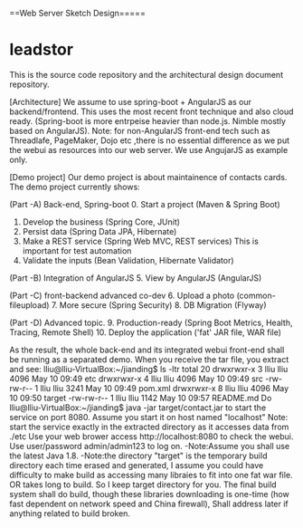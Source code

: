 ==Web Server Sketch Design=====
# leadstor
This is the source code repository and the architectural design document repository.

[Architecture]
We assume to use spring-boot + AngularJS as our backend/frontend. This uses the most
recent front technique and also cloud ready. (Spring-boot is more entrpeise heavier
than node.js. Nimble mostly based on AngularJS).
Note: for non-AngularJS front-end tech such as Threadlafe, PageMaker, Dojo etc ,there 
is no essential difference as we put the webui
as resources into our web server. We use AngujarJS as example only. 

[Demo project]
Our demo project is about maintainence of contacts cards.
The demo project currently shows:

(Part -A)  Back-end, Spring-boot
 0. Start a project (Maven & Spring Boot)
 1. Develop the business (Spring Core, JUnit)
 2. Persist data (Spring Data JPA, Hibernate)
 3. Make a REST service (Spring Web MVC, REST services)
    This is important for test automation
 4. Validate the inputs (Bean Validation, Hibernate Validator)

(Part -B)  Integration of AngularJS
 5. View by AngularJS (AngularJS)

(Part -C) front-backend advanced co-dev
 6. Upload a photo (common-fileupload)
 7. More secure (Spring Security)
 8. DB Migration (Flyway)

(Part -D) Advanced topic.
 9. Production-ready (Spring Boot Metrics, Health, Tracing, Remote Shell)
 10. Deploy the application ('fat' JAR file, WAR file)

As the result, the whole back-end and its integrated webui front-end shall be running 
as a separated demo.
When you receive the tar file, you extract and see:
lliu@lliu-VirtualBox:~/jianding$ ls -ltr
total 20
drwxrwxr-x 3 lliu lliu 4096 May 10 09:49 etc
drwxrwxr-x 4 lliu lliu 4096 May 10 09:49 src
-rw-rw-r-- 1 lliu lliu 3241 May 10 09:49 pom.xml
drwxrwxr-x 8 lliu lliu 4096 May 10 09:50 target
-rw-rw-r-- 1 lliu lliu 1142 May 10 09:57 README.md
Do
lliu@lliu-VirtualBox:~/jianding$ java -jar target/contact.jar 
to start the service on port 8080. Assume you start it on host named "localhost"
Note: start the service exactly in the extracted directory as it accesses data from ./etc
Use your web brower access http://localhost:8080 to check the webui.
Use user/password admin/admin123 to log on.
-Note:Assume you shall use the latest Java 1.8.
-Note:the directory "target" is the temporary build directory each time erased and generated,
I assume you could have difficulty to make build as accessing many libraies to fit into one fat war file.
OR takes long to build. So I keep target directory for you. The final build system shall do build,
though these libraries downloading is one-time (how fast dependent on network speed and China firewall),
Shall address later if anything related to build broken. 
